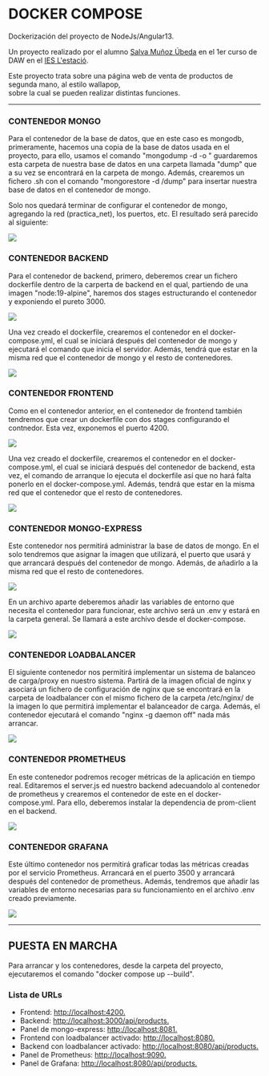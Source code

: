 <h1>DOCKER COMPOSE</h1>

<p style="text-align: justify">Dockerización del proyecto de NodeJs/Angular13.<br>
  
Un proyecto realizado por el alumno <a href="https://github.com/Salmu10">Salva Muñoz Úbeda</a> en el 1er curso de DAW en el <a href="https://portal.edu.gva.es/iestacio/">IES L'estació</a>.<br>
  
Este proyecto trata sobre una página web de venta de productos de segunda mano, al estilo wallapop,<br> sobre la cual se pueden realizar distintas funciones.</p>
<hr>
  
<h3>CONTENEDOR MONGO</h3>
 
<p>Para el contenedor de la base de datos, que en este caso es mongodb, primeramente, hacemos 
una copia de la base de datos usada en el proyecto, para ello, usamos el comando "mongodump -d <database name> -o <target directory>"
guardaremos esta carpeta de nuestra base de datos en una carpeta llamada "dump" que a su vez se encontrará en la carpeta de mongo.
Además, crearemos un fichero .sh con el comando "mongorestore -d <database name> /dump" para insertar nuestra base de datos en el 
contenedor de mongo.<p>

<p>Solo nos quedará terminar de configurar el contenedor de mongo, agregando la red (practica_net), los puertos, etc.
El resultado será parecido al siguiente:</p>

<img src="images/mongo_1.png">

<h3>CONTENEDOR BACKEND</h3>

<p>Para el contenedor de backend, primero, deberemos crear un fichero dockerfile dentro de la carperta de backend en el qual, partiendo 
de una imagen "node:19-alpine", haremos dos stages estructurando el contenedor y exponiendo el pureto 3000.</p>

<img src="images/backend_1.png">

<p>Una vez creado el dockerfile, crearemos el contenedor en el docker-compose.yml, el cual se iniciará después del contenedor de mongo y 
ejecutará el comando que inicia el servidor. Además, tendrá que estar en la misma red que el contenedor de mongo y el resto de contenedores.</p>

<img src="images/backend_2.png">

<h3>CONTENEDOR FRONTEND</h3>

<p>Como en el contenedor anterior, en el contenedor de frontend también tendremos que crear un dockerfile con dos stages configurando el contnedor. Esta vez, exponemos el puerto 4200.</p>

<img src="images/frontend_1.png">

<p>Una vez creado el dockerfile, crearemos el contenedor en el docker-compose.yml, el cual se iniciará después del contenedor de backend,
esta vez, el comando de arranque lo ejecuta el dockerfile así que no hará falta ponerlo en el docker-compose.yml. Además, tendrá que estar 
en la misma red que el contenedor que el resto de contenedores.</p>

<img src="images/frontend_2.png">

<h3>CONTENEDOR MONGO-EXPRESS</h3>

<p>Este contenedor nos permitirá administrar la base de datos de mongo. En el solo tendremos que asignar la
imagen que utilizará, el puerto que usará y que arrancará después del contenedor de mongo. Además, de añadirlo a la misma red que el resto de contenedores.</p>

<img src="images/mongo_express_1.png">

<p>En un archivo aparte deberemos añadir las variables de entorno que necesita el contenedor para funcionar, este archivo será un .env y estará en la carpeta general. Se llamará a este archivo desde el docker-compose.</p>

<img src="images/mongo_express_2.png">

<h3>CONTENEDOR LOADBALANCER</h3>

<p>El siguiente contenedor nos permitirá implementar un sistema de balanceo de carga/proxy en nuestro sistema. Partirá de la imagen oficial de nginx y asociará un fichero de configuración de nginx que se encontrará en la carpeta de loadbalancer con el mismo fichero de la carpeta /etc/nginx/ de la imagen lo que permitirá implementar el balanceador de carga. Además, el contenedor ejecutará el comando "nginx -g daemon off" nada más arrancar.</p>

<img src="images/loadbalancer.png">

<h3>CONTENEDOR PROMETHEUS</h3>

<p>En este contenedor podremos recoger métricas de la aplicación en tiempo real. Editaremos el server.js ed nuestro backend adecuandolo al contenedor de prometheus
y crearemos el contenedor de este en el docker-compose.yml. Para ello, deberemos instalar la dependencia de prom-client en el backend.</p>

<img src="images/prometheus.png">

<h3>CONTENEDOR GRAFANA</h3>

<p>Este último contenedor nos permitirá graficar todas las métricas creadas por el servicio Prometheus. Arrancará en el puerto 3500 y arrancará después del contenedor de prometheus.
Además, tendremos que añadir las variables de entorno necesarias para su funcionamiento en el archivo .env creado previamente.</p>

<img src="images/grafana.png">

<hr>

<h2>PUESTA EN MARCHA</h2>

<p>Para arrancar y los contenedores, desde la carpeta del proyecto, ejecutaremos el comando "docker compose up --build".</p>

<h3>Lista de URLs</h3>
<ul>
  <li>Frontend: <a href="http://localhost:4200">http://localhost:4200.</a></li>
  <li>Backend: <a href="http://localhost:3000/api/products">http://localhost:3000/api/products.</a></li>
  <li>Panel de mongo-express: <a href="http://localhost:8081">http://localhost:8081.</a></li>
  <li>Frontend con loadbalancer activado: <a href="http://localhost:8080">http://localhost:8080.</a></li>
  <li>Backend con loadbalancer activado: <a href="http://localhost:8080/api/products">http://localhost:8080/api/products.</a></li>
  <li>Panel de Prometheus: <a href="http://localhost:9090">http://localhost:9090.</a></li>
  <li>Panel de Grafana: <a href="http://localhost:8080/api/products">http://localhost:8080/api/products.</a></li>
</ul>